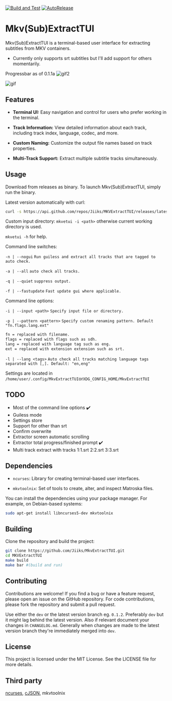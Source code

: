 
[![Build and Test](https://github.com/Jiiks/MKVExtractTUI/actions/workflows/cmake-single-platform.yml/badge.svg)](https://github.com/Jiiks/MKVExtractTUI/actions/workflows/cmake-single-platform.yml) [![AutoRelease](https://github.com/Jiiks/MKVExtractTUI/actions/workflows/build-and-release.yml/badge.svg)](https://github.com/Jiiks/MKVExtractTUI/actions/workflows/build-and-release.yml)

# Mkv(Sub)ExtractTUI

Mkv(Sub)ExtractTUI is a terminal-based user interface for extracting subtitles from MKV containers.

- Currently only supports srt subtitles but I'll add support for others momentarily.

Progressbar as of 0.1.1a
![gif2](https://github.com/user-attachments/assets/cbb9d6ea-2412-458d-b6b2-14e12c9c0a32)

![gif](https://github.com/user-attachments/assets/65053a8a-cfd2-4f8a-a5c0-2bacc802fe32)

## Features

- **Terminal UI:** Easy navigation and control for users who prefer working in the terminal.

- **Track Information:** View detailed information about each track, including track index, language, codec, and more.

- **Custom Naming:** Customize the output file names based on track properties.

- **Multi-Track Support:** Extract multiple subtitle tracks simultaneously.

## Usage
Download from releases as binary.
To launch Mkv(Sub)ExtractTUI, simply run the binary.

Latest version automatically with curl:
```bash
curl -s https://api.github.com/repos/Jiiks/MKVExtractTUI/releases/latest | grep "browser_download_url" | cut -d : -f 2,3 | xargs -I {} sh -c 'curl -L -O {}; chmod +x $(basename {})'
```

Custom input directory:
`mkvetui -i <path>`
otherwise current working directory is used.

`mkvetui -h` for help.

Command line switches:

`-n | --nogui` `Run guiless and extract all tracks that are tagged to auto check.`

`-a | --all` `auto check all tracks.`

`-q | --quiet` `suppress output.`

`-f | --fastupdate` `Fast update gui where applicable.`

Command line options:

`-i | --input <path>` `Specify input file or directory.`

`-p | --pattern <pattern>` `Specify custom renaming pattern. Default "fn.flags.lang.ext"`

```bash
fn = replaced with filename.
flags = replaced with flags such as sdh.
lang = replaced with language tag such as eng.
ext = replaced with extension extension such as srt.
```

`-l | --lang <tags>` `Auto check all tracks matching language tags separated with [,]. Default: "en,eng"`

Settings are located in `/home/user/.config/MkvExtractTUI`or`XDG_CONFIG_HOME/MkvExtractTUI`

## TODO
- Most of the command line options :heavy_check_mark:
- Guiless mode
- Settings store
- Support for other than srt
- Confirm overwrite
- Extractor screen automatic scrolling
- Extractor total progress/finished prompt :heavy_check_mark:
- Multi track extract with tracks 1:1.srt 2:2.srt 3:3.srt

## Dependencies

- `ncurses`: Library for creating terminal-based user interfaces.
    
- `mkvtoolnix`: Set of tools to create, alter, and inspect Matroska files.

You can install the dependencies using your package manager. For example, on Debian-based systems:

```bash
sudo apt-get install libncurses5-dev mkvtoolnix
```

## Building

Clone the repository and build the project:

```bash
git clone https://github.com/Jiiks/MkvExtractTUI.git
cd MKVExtractTUI
make build
make bar #(build and run)
```

## Contributing

Contributions are welcome! If you find a bug or have a feature request, please open an issue on the GitHub repository. For code contributions, please fork the repository and submit a pull request.

Use either the `dev` or the latest version branch eg. `0.1.2`. Preferably `dev` but it might lag behind the latest version.
Also if relevant document your changes in `CHANGELOG.md`.
Generally when changes are made to the latest version branch they're immediately merged into `dev`.

## License

This project is licensed under the MIT License. See the LICENSE file for more details.

## Third party

[ncurses](https://invisible-island.net/ncurses/), [cJSON](https://github.com/DaveGamble/cJSON), mkvtoolnix
